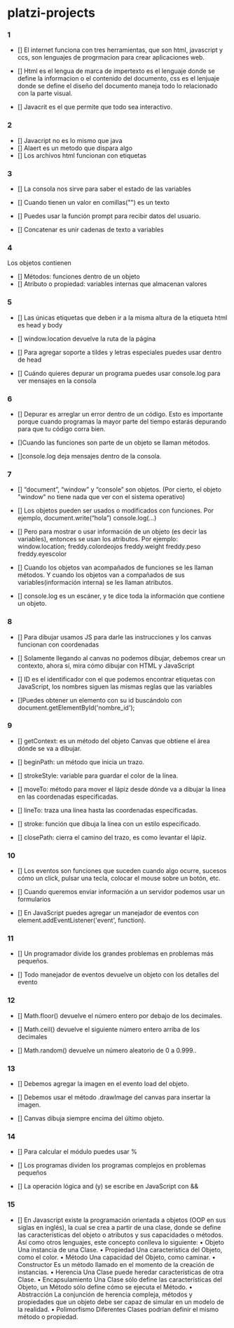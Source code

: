 # platzi-projects

### 1 
* [] El internet funciona con tres herramientas, que son html, javascript y ccs, son lenguajes de progrmacion para crear aplicaciones web.

* [] Html es el lengua de marca de impertexto es el lenguaje donde se define la informacion o el contenido del documento, css es el lenjuaje donde se define el diseño del documento maneja todo lo relacionado con la parte visual. 

* [] Javacrit es el que permite que todo sea interactivo.


### 2

* [] Javacript no es lo mismo que java 
* [] Alaert es un metodo que dispara algo
* [] Los archivos html funcionan con etiquetas

### 3
* []	La consola nos sirve para saber el estado de las variables
 
* []	Cuando tienen un valor en comillas("") es un texto
 
* []	Puedes usar la función prompt para recibir datos del usuario.
 
* []	Concatenar es unir cadenas de texto a variables

### 4
Los objetos contienen
 
* []	Métodos: funciones dentro de un objeto
* []	Atributo o propiedad: variables internas que almacenan valores

###  5

* [] Las únicas etiquetas que deben ir a la misma altura de la etiqueta html es head y body
 
* [] window.location  devuelve la ruta de la página
 
* [] Para agregar soporte a tildes y letras especiales puedes usar dentro de head

* [] Cuándo quieres depurar un programa puedes usar console.log para ver mensajes en la consola


### 6
* [] Depurar es arreglar un error dentro de un código. Esto es importante porque cuando programas la mayor parte del tiempo estarás depurando para que tu código corra bien.

* []Cuando las funciones son parte de un objeto se llaman métodos.

* []console.log deja mensajes dentro de la consola.


### 7

* [] “document”, “window” y “console” son objetos. (Por cierto, el objeto "window"
no tiene nada que ver con el sistema operativo)

* [] Los objetos pueden ser usados o modificados con funciones. Por ejemplo,
document.write(“hola”) console.log(…)

* [] Pero para mostrar o usar información de un objeto (es decir las variables),
entonces se usan los atributos. Por ejemplo:
window.location;
freddy.colordeojos
freddy.weight
freddy.peso
freddy.eyescolor

* [] Cuando los objetos van acompañados de funciones se les llaman métodos.
Y cuando los objetos van a compañados de sus variables(información interna)
se les llaman atributos.

* [] console.log es un escáner, y te dice toda la información que contiene un objeto.

### 8

* [] Para dibujar usamos JS para darle las instrucciones y los canvas funcionan con coordenadas
 
* [] Solamente llegando al canvas no podemos dibujar, debemos crear un contexto, ahora sí, mira cómo dibujar con HTML y JavaScript

* [] ID es el identificador con el que podemos encontrar etiquetas con JavaScript, los nombres siguen las mismas reglas que las variables
 
* []Puedes obtener un elemento con su id buscándolo con document.getElementById('nombre_id');


### 9
* [] getContext: es un método del objeto Canvas que obtiene el área dónde se va a dibujar.

* [] beginPath: un método que inicia un trazo.
* [] strokeStyle: variable para guardar el color de la línea.
* [] moveTo: método para mover el lápiz desde dónde va a dibujar la línea en las coordenadas especificadas.
* [] lineTo: traza una línea hasta las coordenadas especificadas.
* [] stroke: función que dibuja la línea con un estilo especificado.
* [] closePath: cierra el camino del trazo, es como levantar el lápiz.


### 10
* [] Los eventos son funciones que suceden cuando algo ocurre,  sucesos cómo un click, pulsar una tecla, colocar el mouse sobre un botón, etc.

* [] Cuando queremos enviar información a un servidor podemos usar un formularios

 * [] En JavaScript puedes agregar un manejador de eventos con element.addEventListener('event', function).

 ### 11 
 * [] Un programador divide los grandes problemas en problemas más pequeños.
 
 * [] Todo manejador de eventos devuelve un objeto con los detalles del evento

 ### 12 
* [] Math.floor() devuelve el número entero por debajo de los decimales.

* [] Math.ceil() devuelve el siguiente número entero arriba de los decimales

* [] Math.random() devuelve un número aleatorio de 0 a 0.999..

### 13
* [] Debemos agregar la imagen en el evento load del objeto.

 
* [] Debemos usar el método .drawImage del canvas para insertar la imagen.
 
* [] Canvas dibuja siempre encima del último objeto.

### 14
* [] Para calcular el módulo puedes usar %
 
* [] Los programas dividen los programas complejos en problemas pequeños
 
* [] La operación lógica and (y) se escribe en JavaScript con &&


### 15

* [] En Javascript existe la programación orientada a objetos (OOP en sus siglas en inglés), la cual se crea a partir de una clase, donde se define las características del objeto o atributos y sus capacidades o métodos.
Así como otros lenguajes, este concepto conlleva lo siguiente:
•	Objeto
Una instancia de una Clase.
•	Propiedad
Una característica del Objeto, como el color.
•	Método
Una capacidad del Objeto, como caminar.
•	Constructor
Es un método llamado en el momento de la creación de instancias.
•	Herencia
Una Clase puede heredar características de otra Clase.
•	Encapsulamiento
Una Clase sólo define las características del Objeto, un Método sólo define cómo se ejecuta el Método.
•	Abstracción
La conjunción de herencia compleja, métodos y propiedades que un objeto debe ser capaz de simular en un modelo de la realidad.
•	Polimorfismo
Diferentes Clases podrían definir el mismo método o propiedad.



